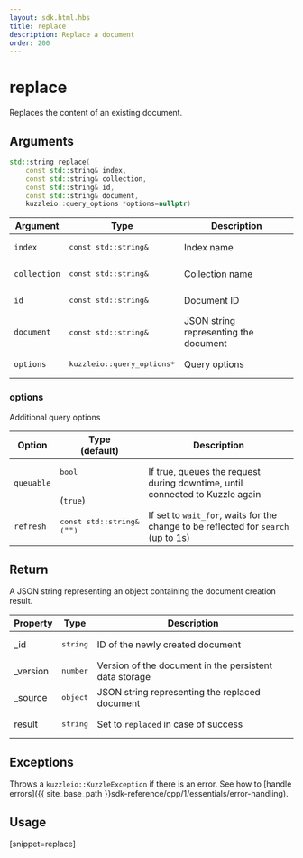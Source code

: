 ```yaml
---
layout: sdk.html.hbs
title: replace
description: Replace a document
order: 200
---
```


# replace

Replaces the content of an existing document.

## Arguments

```cpp
std::string replace(
    const std::string& index,
    const std::string& collection,
    const std::string& id,
    const std::string& document,
    kuzzleio::query_options *options=nullptr)
```

| Argument | Type | Description |
| --- | --- | --- |
| `index` | <pre>const std::string&</pre> | Index name |
| `collection` | <pre>const std::string&</pre> | Collection name |
| `id` | <pre>const std::string&</pre> | Document ID |
| `document` | <pre>const std::string&</pre> | JSON string representing the document |
| `options` | <pre>kuzzleio::query_options*</pre> | Query options |

### options

Additional query options

| Option | Type<br/>(default) | Description |
| ------ | -------------- | ----------- |
| `queuable` | <pre>bool</pre><br/>(`true`) | If true, queues the request during downtime, until connected to Kuzzle again  |
| `refresh` | <pre>const std::string&<br/>(`""`)</pre> | If set to `wait_for`, waits for the change to be reflected for `search` (up to 1s) |

## Return

A JSON string representing an object containing the document creation result.

| Property | Type | Description
| --- | --- | ---
| _id | <pre>string</pre> | ID of the newly created document
| _version | <pre>number</pre> | Version of the document in the persistent data storage
| _source | <pre>object</pre> | JSON string representing the replaced document
| result | <pre>string</pre> | Set to `replaced` in case of success

## Exceptions

Throws a `kuzzleio::KuzzleException` if there is an error. See how to [handle errors]({{ site_base_path }}sdk-reference/cpp/1/essentials/error-handling).

## Usage

[snippet=replace]
